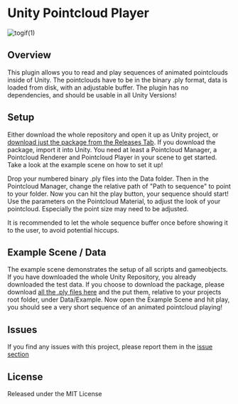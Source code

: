 # Unity Pointcloud Player

![togif(1)](https://user-images.githubusercontent.com/39704202/185174903-fddb0da4-f148-465c-809e-e2fa84ecbbdd.gif)


## Overview
This plugin allows you to read and play sequences of animated pointclouds inside of Unity. The pointclouds have to be in the binary .ply format, data is loaded from disk, with an adjustable buffer. The plugin has no dependencies, and should be usable in all Unity Versions!

## Setup
Either download the whole repository and open it up as Unity project, or [download just the package from the Releases Tab](https://github.com/ExperimentalSurgery/Unity_Pointcloud_Player/releases/tag/v1.0). If you download the package, import it into Unity. You need at least a Pointcloud Manager, a Pointcloud Renderer and Pointcloud Player in your scene to get started. Take a look at the example scene on how to set it up!


Drop your numbered binary .ply files into the Data folder. Then in the Pointcloud Manager, change the relative path of "Path to sequence" to point to your folder. Now you can hit the play button, your sequence should start! Use the parameters on the Pointcloud Material, to adjust the look of your pointcloud. Especially the point size may need to be adjusted.

It is recommended to let the whole sequence buffer once before showing it to the user, to avoid potential hiccups.

## Example Scene / Data
The example scene demonstrates the setup of all scripts and gameobjects. If you have downloaded the whole Unity Repository, you already downloaded the test data. If you choose to download the package, please download [all the .ply files here](https://github.com/ExperimentalSurgery/Unity_Pointcloud_Player/tree/main/Data/Example) and the put them, relative to your projects root folder, under Data/Example.
Now open the Example Scene and hit play, you should see a very short sequence of an animated pointcloud playing!

## Issues
If you find any issues with this project, please report them in the [issue section](https://github.com/ExperimentalSurgery/Unity_Pointcloud_Player/issues)

## License
Released under the MIT License

